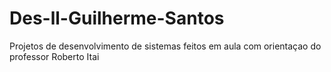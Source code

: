 # Des-ll-Guilherme-Santos
Projetos de desenvolvimento de sistemas feitos em aula com orientaçao do professor Roberto Itai
